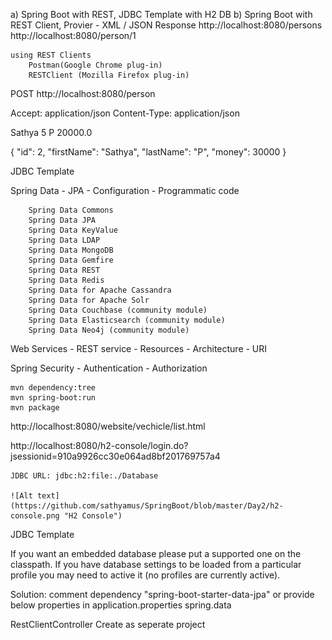 a) Spring Boot with REST, JDBC Template with H2 DB
b) Spring Boot with REST Client, Provier - XML / JSON Response
	http://localhost:8080/persons
	http://localhost:8080/person/1

	using REST Clients
		Postman(Google Chrome plug-in)
		RESTClient (Mozilla Firefox plug-in)
	
POST http://localhost:8080/person 
		
Accept: application/json
Content-Type: application/json
	
<person>
	<firstName>Sathya</firstName>
	<id>5</id>
	<lastName>P</lastName>
	<money>20000.0</money>
</person>


{
	"id": 2,
	"firstName": "Sathya",
	"lastName": "P",
	"money": 30000
}

	
JDBC Template

Spring Data 
	- JPA
		- Configuration
		- Programmatic code
		
		Spring Data Commons
		Spring Data JPA
		Spring Data KeyValue
		Spring Data LDAP
		Spring Data MongoDB
		Spring Data Gemfire
		Spring Data REST
		Spring Data Redis
		Spring Data for Apache Cassandra
		Spring Data for Apache Solr
		Spring Data Couchbase (community module)
		Spring Data Elasticsearch (community module)
		Spring Data Neo4j (community module)


		
Web Services
	- REST service
		- Resources
		- Architecture
		- URI
		

		
Spring Security
	- Authentication
	- Authorization
	
	
	mvn dependency:tree
	mvn spring-boot:run
	mvn package
	
	
http://localhost:8080/website/vechicle/list.html
	
http://localhost:8080/h2-console/login.do?jsessionid=910a9926cc30e064ad8bf201769757a4


	JDBC URL: jdbc:h2:file:./Database
	
	![Alt text](https://github.com/sathyamus/SpringBoot/blob/master/Day2/h2-console.png "H2 Console")
	
	
	
	
JDBC Template
	
	

	
If you want an embedded database please put a supported one on the classpath. 
If you have database settings to be loaded from a particular profile you may need to active it (no profiles are currently active).

Solution:
	comment dependency "spring-boot-starter-data-jpa"
				or
	provide below properties in application.properties
	spring.data



RestClientController
	Create as seperate project
	

